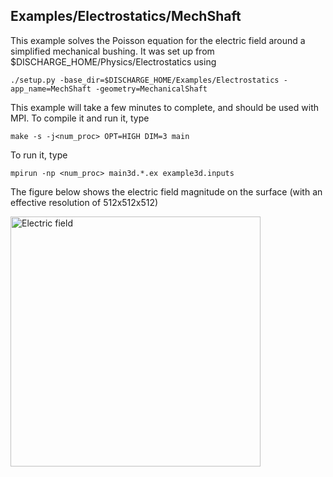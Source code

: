 ## Examples/Electrostatics/MechShaft

This example solves the Poisson equation for the electric field around a simplified mechanical bushing.
It was set up from $DISCHARGE_HOME/Physics/Electrostatics using

```./setup.py -base_dir=$DISCHARGE_HOME/Examples/Electrostatics -app_name=MechShaft -geometry=MechanicalShaft```

This example will take a few minutes to complete, and should be used with MPI.
To compile it and run it, type

```make -s -j<num_proc> OPT=HIGH DIM=3 main```

To run it, type

```mpirun -np <num_proc> main3d.*.ex example3d.inputs```

The figure below shows the electric field magnitude on the surface (with an effective resolution of 512x512x512)

<img src="example3d.png" alt="Electric field" width="400"/>

